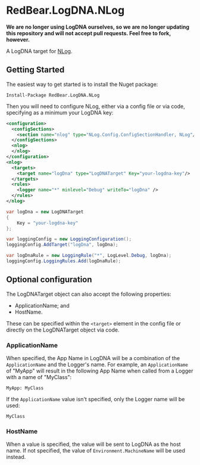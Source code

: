 # RedBear.LogDNA.NLog

**We are no longer using LogDNA ourselves, so we are no longer updating this repository and will not accept pull requests. Feel free to fork, however.**

A LogDNA target for [NLog](http://nlog-project.org/).

## Getting Started

The easiest way to get started is to install the Nuget package:

```
Install-Package RedBear.LogDNA.NLog
```

Then you will need to configure NLog, either via a config file or via code, specifying as a minimum your LogDNA key:

```xml
<configuration>
  <configSections>
    <section name="nlog" type="NLog.Config.ConfigSectionHandler, NLog"/>
  </configSections>
  <nlog>
  </nlog>
</configuration>
<nlog>
  <targets>
    <target name="logDna" type="LogDNATarget" Key="your-logdna-key"/>
  </targets>
  <rules>
    <logger name="*" minlevel="Debug" writeTo="logDna" />
  </rules>
</nlog>
```

```c#
var logDna = new LogDNATarget
{
    Key = "your-logdna-key"
};

var loggingConfig = new LoggingConfiguration();
loggingConfig.AddTarget("logDna", logDna);

var logDnaRule = new LoggingRule("*", LogLevel.Debug, logDna);
loggingConfig.LoggingRules.Add(logDnaRule);
```

## Optional configuration
The LogDNATarget object can also accept the following properties:

* ApplicationName; and
* HostName.

These can be specified within the ```<target>``` element in the config file or directly on the LogDNATarget object via code.

### ApplicationName
When specified, the App Name in LogDNA will be a combination of the ```ApplicationName``` and the Logger's name. For example, an ```ApplicationName``` of "MyApp" will result in the following App Name when called from a Logger with a name of "MyClass":

```
MyApp: MyClass
```

If the ```ApplicationName``` value isn't specified, only the Logger name will be used:

```
MyClass
```

### HostName

When a value is specified, the value will be sent to LogDNA as the host name. If not specified, the value of ```Environment.MachineName``` will be used instead.
